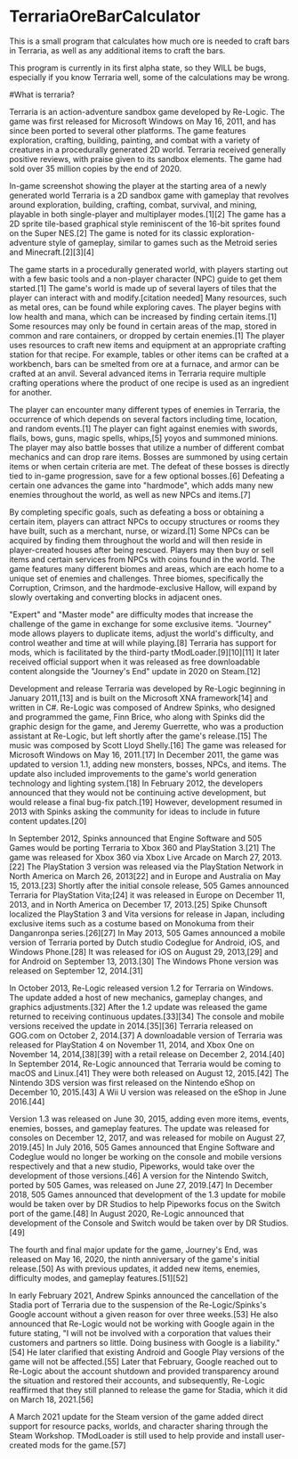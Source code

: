 # TerrariaOreBarCalculator
This is a small program that calculates how much ore is needed to craft bars in Terraria, as well as any additional items to craft the bars.

This program is currently in its first alpha state, so they WILL be bugs, especially if you know Terraria well, some of the calculations may be wrong.


#What is terraria?


Terraria is an action-adventure sandbox game developed by Re-Logic. The game was first released for Microsoft Windows on May 16, 2011, and has since been ported to several other platforms. The game features exploration, crafting, building, painting, and combat with a variety of creatures in a procedurally generated 2D world. Terraria received generally positive reviews, with praise given to its sandbox elements. The game had sold over 35 million copies by the end of 2020.

In-game screenshot showing the player at the starting area of a newly generated world
Terraria is a 2D sandbox game with gameplay that revolves around exploration, building, crafting, combat, survival, and mining, playable in both single-player and multiplayer modes.[1][2] The game has a 2D sprite tile-based graphical style reminiscent of the 16-bit sprites found on the Super NES.[2] The game is noted for its classic exploration-adventure style of gameplay, similar to games such as the Metroid series and Minecraft.[2][3][4]

The game starts in a procedurally generated world, with players starting out with a few basic tools and a non-player character (NPC) guide to get them started.[1] The game's world is made up of several layers of tiles that the player can interact with and modify.[citation needed] Many resources, such as metal ores, can be found while exploring caves. The player begins with low health and mana, which can be increased by finding certain items.[1] Some resources may only be found in certain areas of the map, stored in common and rare containers, or dropped by certain enemies.[1] The player uses resources to craft new items and equipment at an appropriate crafting station for that recipe. For example, tables or other items can be crafted at a workbench, bars can be smelted from ore at a furnace, and armor can be crafted at an anvil. Several advanced items in Terraria require multiple crafting operations where the product of one recipe is used as an ingredient for another.

The player can encounter many different types of enemies in Terraria, the occurrence of which depends on several factors including time, location, and random events.[1] The player can fight against enemies with swords, flails, bows, guns, magic spells, whips,[5] yoyos and summoned minions. The player may also battle bosses that utilize a number of different combat mechanics and can drop rare items. Bosses are summoned by using certain items or when certain criteria are met. The defeat of these bosses is directly tied to in-game progression, save for a few optional bosses.[6] Defeating a certain one advances the game into "hardmode", which adds many new enemies throughout the world, as well as new NPCs and items.[7]

By completing specific goals, such as defeating a boss or obtaining a certain item, players can attract NPCs to occupy structures or rooms they have built, such as a merchant, nurse, or wizard.[1] Some NPCs can be acquired by finding them throughout the world and will then reside in player-created houses after being rescued. Players may then buy or sell items and certain services from NPCs with coins found in the world. The game features many different biomes and areas, which are each home to a unique set of enemies and challenges. Three biomes, specifically the Corruption, Crimson, and the hardmode-exclusive Hallow, will expand by slowly overtaking and converting blocks in adjacent ones.

"Expert" and "Master mode" are difficulty modes that increase the challenge of the game in exchange for some exclusive items. "Journey" mode allows players to duplicate items, adjust the world's difficulty, and control weather and time at will while playing.[8] Terraria has support for mods, which is facilitated by the third-party tModLoader.[9][10][11] It later received official support when it was released as free downloadable content alongside the "Journey's End" update in 2020 on Steam.[12]

Development and release
Terraria was developed by Re-Logic beginning in January 2011,[13] and is built on the Microsoft XNA framework[14] and written in C#. Re-Logic was composed of Andrew Spinks, who designed and programmed the game, Finn Brice, who along with Spinks did the graphic design for the game, and Jeremy Guerrette, who was a production assistant at Re-Logic, but left shortly after the game's release.[15] The music was composed by Scott Lloyd Shelly.[16] The game was released for Microsoft Windows on May 16, 2011.[17] In December 2011, the game was updated to version 1.1, adding new monsters, bosses, NPCs, and items. The update also included improvements to the game's world generation technology and lighting system.[18] In February 2012, the developers announced that they would not be continuing active development, but would release a final bug-fix patch.[19] However, development resumed in 2013 with Spinks asking the community for ideas to include in future content updates.[20]

In September 2012, Spinks announced that Engine Software and 505 Games would be porting Terraria to Xbox 360 and PlayStation 3.[21] The game was released for Xbox 360 via Xbox Live Arcade on March 27, 2013.[22] The PlayStation 3 version was released via the PlayStation Network in North America on March 26, 2013[22] and in Europe and Australia on May 15, 2013.[23] Shortly after the initial console release, 505 Games announced Terraria for PlayStation Vita;[24] it was released in Europe on December 11, 2013, and in North America on December 17, 2013.[25] Spike Chunsoft localized the PlayStation 3 and Vita versions for release in Japan, including exclusive items such as a costume based on Monokuma from their Danganronpa series.[26][27] In May 2013, 505 Games announced a mobile version of Terraria ported by Dutch studio Codeglue for Android, iOS, and Windows Phone.[28] It was released for iOS on August 29, 2013,[29] and for Android on September 13, 2013.[30] The Windows Phone version was released on September 12, 2014.[31]

In October 2013, Re-Logic released version 1.2 for Terraria on Windows. The update added a host of new mechanics, gameplay changes, and graphics adjustments.[32] After the 1.2 update was released the game returned to receiving continuous updates.[33][34] The console and mobile versions received the update in 2014.[35][36] Terraria released on GOG.com on October 2, 2014.[37] A downloadable version of Terraria was released for PlayStation 4 on November 11, 2014, and Xbox One on November 14, 2014,[38][39] with a retail release on December 2, 2014.[40] In September 2014, Re-Logic announced that Terraria would be coming to macOS and Linux.[41] They were both released on August 12, 2015.[42] The Nintendo 3DS version was first released on the Nintendo eShop on December 10, 2015.[43] A Wii U version was released on the eShop in June 2016.[44]

Version 1.3 was released on June 30, 2015, adding even more items, events, enemies, bosses, and gameplay features. The update was released for consoles on December 12, 2017, and was released for mobile on August 27, 2019.[45] In July 2016, 505 Games announced that Engine Software and Codeglue would no longer be working on the console and mobile versions respectively and that a new studio, Pipeworks, would take over the development of those versions.[46] A version for the Nintendo Switch, ported by 505 Games, was released on June 27, 2019.[47] In December 2018, 505 Games announced that development of the 1.3 update for mobile would be taken over by DR Studios to help Pipeworks focus on the Switch port of the game.[48] In August 2020, Re-Logic announced that development of the Console and Switch would be taken over by DR Studios.[49]

The fourth and final major update for the game, Journey's End, was released on May 16, 2020, the ninth anniversary of the game's initial release.[50] As with previous updates, it added new items, enemies, difficulty modes, and gameplay features.[51][52]

In early February 2021, Andrew Spinks announced the cancellation of the Stadia port of Terraria due to the suspension of the Re-Logic/Spinks's Google account without a given reason for over three weeks.[53] He also announced that Re-Logic would not be working with Google again in the future stating, "I will not be involved with a corporation that values their customers and partners so little. Doing business with Google is a liability."[54] He later clarified that existing Android and Google Play versions of the game will not be affected.[55] Later that February, Google reached out to Re-Logic about the account shutdown and provided transparency around the situation and restored their accounts, and subsequently, Re-Logic reaffirmed that they still planned to release the game for Stadia, which it did on March 18, 2021.[56]

A March 2021 update for the Steam version of the game added direct support for resource packs, worlds, and character sharing through the Steam Workshop. TModLoader is still used to help provide and install user-created mods for the game.[57]
